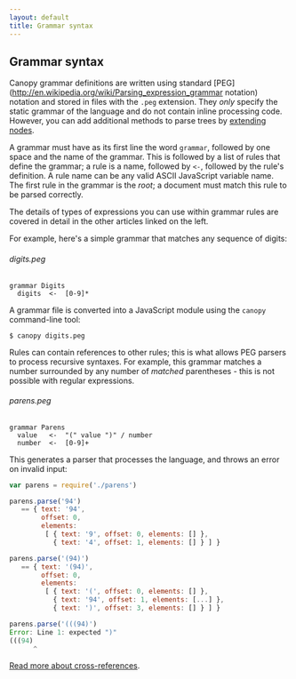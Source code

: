 ```yaml
---
layout: default
title: Grammar syntax
---
```


## Grammar syntax

Canopy grammar definitions are written using standard
[PEG](http://en.wikipedia.org/wiki/Parsing_expression_grammar notation) notation
and stored in files with the `.peg` extension. They _only_ specify the static
grammar of the language and do not contain inline processing code. However, you
can add additional methods to parse trees by [extending nodes](/types.html).

A grammar must have as its first line the word `grammar`, followed by one space
and the name of the grammar. This is followed by a list of rules that define the
grammar; a rule is a name, followed by `<-`, followed by the rule's definition.
A rule name can be any valid ASCII JavaScript variable name. The first rule in
the grammar is the *root*; a document must match this rule to be parsed
correctly.

The details of types of expressions you can use within grammar rules are covered
in detail in the other articles linked on the left.

For example, here's a simple grammar that matches any sequence of digits:

###### digits.peg

    grammar Digits
      digits  <-  [0-9]*

A grammar file is converted into a JavaScript module using the `canopy`
command-line tool:

    $ canopy digits.peg

Rules can contain references to other rules; this is what allows PEG parsers to
process recursive syntaxes. For example, this grammar matches a number
surrounded by any number of *matched* parentheses - this is not possible with
regular expressions.

###### parens.peg

    grammar Parens
      value   <-  "(" value ")" / number
      number  <-  [0-9]+

This generates a parser that processes the language, and throws an error on
invalid input:

```js
var parens = require('./parens')

parens.parse('94')
   == { text: '94',
        offset: 0,
        elements: 
         [ { text: '9', offset: 0, elements: [] },
           { text: '4', offset: 1, elements: [] } ] }

parens.parse('(94)')
   == { text: '(94)',
        offset: 0,
        elements: 
         [ { text: '(', offset: 0, elements: [] },
           { text: '94', offset: 1, elements: [...] },
           { text: ')', offset: 3, elements: [] } ] }

parens.parse('(((94)')
Error: Line 1: expected ")"
(((94)
      ^
```

[Read more about cross-references](/references.html).
